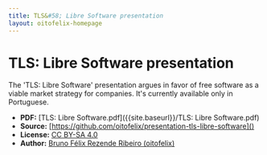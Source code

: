 ```yaml
---
title: TLS&#58; Libre Software presentation
layout: oitofelix-homepage
---
```

# TLS: Libre Software presentation

The 'TLS: Libre Software' presentation argues in favor of free
software as a viable market strategy for companies.  It's currently
available only in Portuguese.

- **PDF:** [TLS: Libre Software.pdf]({{site.baseurl}}/TLS: Libre Software.pdf)
- **Source:** [https://github.com/oitofelix/presentation-tls-libre-software]()
- **License:** [CC BY-SA 4.0](https://raw.githubusercontent.com/oitofelix/presentation-tls-libre-software/master/COPYING)
- **Author:** [Bruno Félix Rezende Ribeiro (oitofelix)](http://oitofelix.github.io/)
